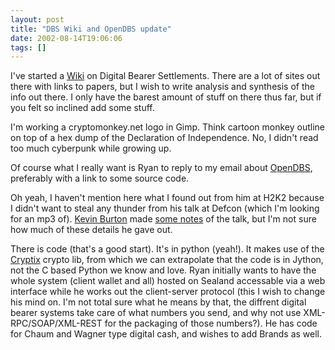 ```yaml
---
layout: post
title: "DBS Wiki and OpenDBS update"
date: 2002-08-14T19:06:06
tags: []
---
```


I've started a [Wiki][1] on Digital Bearer Settlements. There are a lot of sites out there with links to papers, but I wish to write analysis and synthesis of the info out there. I only have the barest amount of stuff on there thus far, but if you felt so inclined add some stuff.

I'm working a cryptomonkey.net logo in Gimp. Think cartoon monkey outline on top of a hex dump of the Declaration of Independence. No, I didn't read too much cyberpunk while growing up.

Of course what I really want is Ryan to reply to my email about [OpenDBS][2], preferably with a link to some source code.

Oh yeah, I haven't mention here what I found out from him at H2K2 because I didn't want to steal any thunder from his talk at Defcon (which I'm looking for an mp3 of). [Kevin Burton][3] made [some notes][4] of the talk, but I'm not sure how much of these details he gave out.

There is code (that's a good start). It's in python (yeah!). It makes use of the [Cryptix][5] crypto lib, from which we can extrapolate that the code is in Jython, not the C based Python we know and love. Ryan initially wants to have the whole system (client wallet and all) hosted on Sealand accessable via a web interface while he works out the client-server protocol (this I wish to change his mind on. I'm not total sure what he means by that, the diffrent digital bearer systems take care of what numbers you send, and why not use XML-RPC/SOAP/XML-REST for the packaging of those numbers?). He has code for Chaum and Wagner type digital cash, and wishes to add Brands as well.

   [1]: http://cryptomonkey.net/dbs/
   [2]: http://opendbs.com
   [3]: http://www.peerfear.org/
   [4]: http://www.peerfear.org/rss/permalink/1028322224.shtml
   [5]: http://www.cryptix.org/
